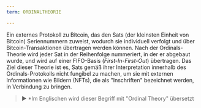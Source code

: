 ```yaml
---
term: ORDINALTHEORIE

---
```

Ein externes Protokoll zu Bitcoin, das den Sats (der kleinsten Einheit von Bitcoin) Seriennummern zuweist, wodurch sie individuell verfolgt und über Bitcoin-Transaktionen übertragen werden können. Nach der Ordinals-Theorie wird jeder Sat in der Reihenfolge nummeriert, in der er abgebaut wurde, und wird auf einer FIFO-Basis (*First-In-First-Out*) übertragen. Das Ziel dieser Theorie ist es, Sats gemäß ihrer Interpretation innerhalb des Ordinals-Protokolls nicht fungibel zu machen, um sie mit externen Informationen wie Bildern (NFTs), die als "Inschriften" bezeichnet werden, in Verbindung zu bringen.

> ► *Im Englischen wird dieser Begriff mit "Ordinal Theory" übersetzt